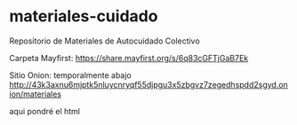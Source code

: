 # materiales-cuidado
Repositorio de Materiales de Autocuidado Colectivo

Carpeta Mayfirst: https://share.mayfirst.org/s/6q83cGFTjGaB7Ek

Sitio Onion: temporalmente abajo http://43k3axnu6mjptk5nluycnryqf55djpgu3x5zbgvz7zegedhspdd2sgyd.onion/materiales

aqui pondré el html

